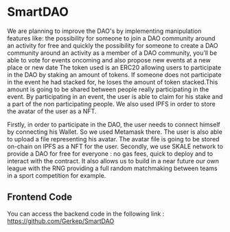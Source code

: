 # SmartDAO
We are planning to improve the DAO's by implementing manipulation features like:
the possibility for someone to join a DAO community around an activity for free and quickly
the possibility for someone to create a DAO community around an activity
as a member of a DAO community, you’ll be able to vote for events oncoming and also propose new events at a new place or new date
The token used is an ERC20 allowing users to participate in the DAO by staking an amount of tokens. If someone does not participate in the event he had stacked for, he loses the amount of token stacked.This amount is going to be shared between people really participating in the event.  By participating in an event, the user is able to claim for his stake and a part of the non participating people. We also used IPFS in order to store the avatar of the user as a NFT.



Firstly, in order to participate in the DAO, the user needs to connect himself by connecting his Wallet. So we used Metamask there. The user is also able to upload a file representing his avatar. The avatar file is going to be stored on-chain on IPFS as a NFT for the user. 
Secondly, we use SKALE network to provide a DAO for free for everyone : no gas fees, quick to deploy and to interact with the contract. It also allows us to build in a near future our own league with the RNG providing a full random matchmaking between teams in a sport competition for example. 

## Frontend Code
You can access the backend code in the following link : https://github.com/Gerkep/SmartDAO

